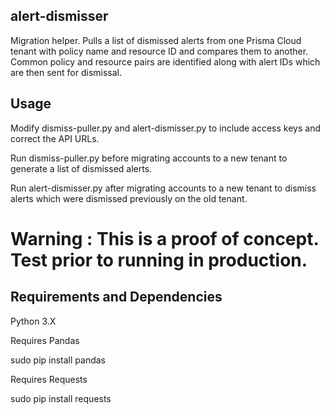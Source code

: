 ## alert-dismisser

Migration helper. Pulls a list of dismissed alerts from one Prisma Cloud tenant with policy name and resource ID and compares them to another. Common policy and resource pairs are identified along with alert IDs which are then sent for dismissal.

## Usage

Modify dismiss-puller.py and alert-dismisser.py to include access keys and correct the API URLs.

Run dismiss-puller.py before migrating accounts to a new tenant to generate a list of dismissed alerts.

Run alert-dismisser.py after migrating accounts to a new tenant to dismiss alerts which were dismissed previously on the old tenant.

# Warning : This is a proof of concept. Test prior to running in production. 

## Requirements and Dependencies

Python 3.X

Requires Pandas

sudo pip install pandas

Requires Requests

sudo pip install requests
